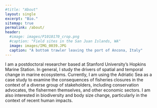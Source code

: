 ```yaml
---
#title: "About"
layout: single
excerpt: "Bio."
sitemap: true
permalink: /about/
header:
  #image: images/P1010170_crop.png
  #caption: "Field sites in the San Juan Islands, WA"
  image: images/IMG_0039.JPG
  caption: "A bottom trawler leaving the port of Ancona, Italy"
---
```


 	

I am a postdoctoral researcher based at Stanford University’s Hopkins Marine Station. In general, I study the drivers of spatial and temporal change in marine ecosystems. Currently, I am using the Adriatic Sea as a case study to examine the consequences of fisheries closures in the context of a diverse group of stakeholders, including conservation advocates, the fishermen themselves, and other economic sectors. I am also interested in biodiversity and body size change, particularly in the context of recent human impacts. 